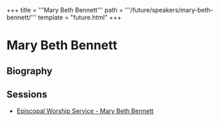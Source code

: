 +++
title = '''Mary Beth Bennett'''
path = '''/future/speakers/mary-beth-bennett/'''
template = "future.html"
+++

<h1>Mary Beth Bennett</h1>
<h2>Biography</h2>
<p></p>
<h2>Sessions</h2>
<ul><li><a href="/future/sessions/episcopal-worship-service-mary-beth-bennett/">Episcopal Worship Service - Mary Beth Bennett</a></li>

